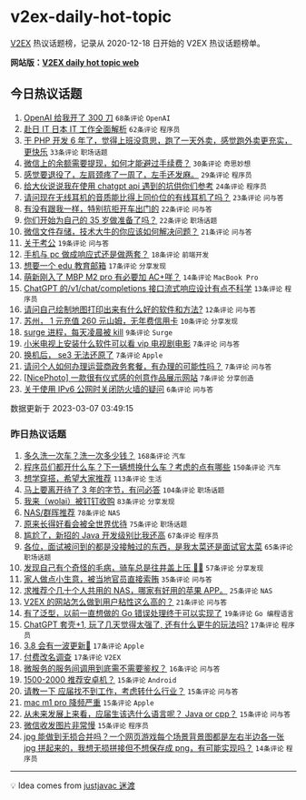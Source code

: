 # v2ex-daily-hot-topic

[V2EX](https://www.v2ex.com/) 热议话题榜，记录从 2020-12-18 日开始的 V2EX 热议话题榜单。

**网站版：[V2EX daily hot topic web](https://boojack.github.io/v2ex-daily-hot-topic-web/)**

## 今日热议话题

<!-- TODAY BEGIN -->

1. [OpenAI 给我开了 300 刀](https://www.v2ex.com/t/921774) `68条评论` `OpenAI`
1. [赴日 IT 日本 IT 工作全面解析](https://www.v2ex.com/t/921777) `62条评论` `程序员`
1. [干 PHP 开发 6 年了，觉得上班没意思，跑了一天外卖，感觉跑外卖更充实，更快乐](https://www.v2ex.com/t/921791) `33条评论` `职场话题`
1. [微信上的余额需要提现，如何才能避过手续费？](https://www.v2ex.com/t/921804) `30条评论` `奇思妙想`
1. [感觉要退役了，左肩颈疼了一周了，左手还发麻。](https://www.v2ex.com/t/921814) `29条评论` `程序员`
1. [给大伙说说我在使用 chatgpt api 遇到的坑供你们参考](https://www.v2ex.com/t/921809) `24条评论` `程序员`
1. [请问现在无线耳机的音质能比得上同价位的有线耳机了吗？](https://www.v2ex.com/t/921783) `23条评论` `问与答`
1. [有没有跟我一样，特别抗拒开车出门的](https://www.v2ex.com/t/921838) `22条评论` `问与答`
1. [你们开始为自己的 35 岁做准备了吗？](https://www.v2ex.com/t/921827) `22条评论` `职场话题`
1. [微信文件存储，技术大牛的你应该如何解决问题？](https://www.v2ex.com/t/921772) `21条评论` `问与答`
1. [关于考公](https://www.v2ex.com/t/921805) `19条评论` `问与答`
1. [手机与 pc 做成响应式还是做两套？](https://www.v2ex.com/t/921787) `18条评论` `前端开发`
1. [想要一个 edu 教育邮箱](https://www.v2ex.com/t/921786) `17条评论` `分享发现`
1. [萌新刚入了 MBP M2 pro 有必要加 AC+咩？](https://www.v2ex.com/t/921797) `14条评论` `MacBook Pro`
1. [ChatGPT 的/v1/chat/completions 接口流式响应设计有点不科学](https://www.v2ex.com/t/921810) `13条评论` `程序员`
1. [请问自己绘制地图打印出来有什么好的软件和方法?](https://www.v2ex.com/t/921773) `12条评论` `问与答`
1. [苏州， 1 元充值 260 元山姆，无年费信用卡](https://www.v2ex.com/t/921800) `10条评论` `分享发现`
1. [surge 进程，每天凌晨被 kill](https://www.v2ex.com/t/921778) `9条评论` `Surge`
1. [小米电视上安装什么软件可以看 vip 电视剧电影](https://www.v2ex.com/t/921811) `7条评论` `问与答`
1. [换机后， se3 无法还原了](https://www.v2ex.com/t/921803) `7条评论` `Apple`
1. [请问个人如何办理运营商政务套餐，有办理的可能性吗？](https://www.v2ex.com/t/921799) `7条评论` `问与答`
1. [[NicePhoto] 一款很有仪式感的创意作品展示网站](https://www.v2ex.com/t/921798) `7条评论` `分享创造`
1. [关于使用 IPv6 公网时关闭防火墙的疑问](https://www.v2ex.com/t/921776) `6条评论` `问与答`

数据更新于 2023-03-07 03:49:15

<!-- TODAY END -->

### 昨日热议话题

<!-- YESTERDAY BEGIN -->

1. [多久洗一次车？洗一次多少钱？](https://www.v2ex.com/t/921467) `168条评论` `汽车`
1. [程序员们都开什么车？下一辆想换什么车？考虑的点有哪些](https://www.v2ex.com/t/921449) `150条评论` `汽车`
1. [想学穿搭，希望大家推荐](https://www.v2ex.com/t/921432) `113条评论` `生活`
1. [马上要离开待了 3 年的字节，有问必答](https://www.v2ex.com/t/921664) `104条评论` `职场话题`
1. [我来（wolai）被钉钉收购](https://www.v2ex.com/t/921489) `83条评论` `分享发现`
1. [NAS/群晖推荐](https://www.v2ex.com/t/921502) `78条评论` `NAS`
1. [原来长得好看会被全世界优待](https://www.v2ex.com/t/921565) `75条评论` `职场话题`
1. [尴尬了，新招的 Java 开发级别比我还高](https://www.v2ex.com/t/921478) `67条评论` `程序员`
1. [各位，面试被问到的都是没接触过的东西，是我太菜还是面试官太菜](https://www.v2ex.com/t/921448) `65条评论` `职场话题`
1. [发现自己有个奇怪的毛病，骑车总是往井盖上压 😵‍💫](https://www.v2ex.com/t/921540) `57条评论` `分享发现`
1. [家人做点小生意，被当地官员直接索贿](https://www.v2ex.com/t/921718) `35条评论` `问与答`
1. [求推荐个几十个人共用的 NAS，哪家有好用的苹果 APP。](https://www.v2ex.com/t/921725) `25条评论` `NAS`
1. [V2EX 的网站怎么做到用户粘性这么高的？](https://www.v2ex.com/t/921663) `21条评论` `问与答`
1. [有了泛型，以前一直想做的 Go 错误处理终于可以实现了](https://www.v2ex.com/t/921483) `19条评论` `Go 编程语言`
1. [ChatGPT 套壳+1, 玩了几天觉得太强了, 还有什么更牛的玩法吗?](https://www.v2ex.com/t/921724) `17条评论` `程序员`
1. [3.8 会有一波更新🫡](https://www.v2ex.com/t/921604) `17条评论` `Apple`
1. [付费改名调查](https://www.v2ex.com/t/921477) `17条评论` `V2EX`
1. [微服务的服务间调用到底需不需要鉴权？](https://www.v2ex.com/t/921507) `16条评论` `问与答`
1. [1500-2000 推荐安卓机？](https://www.v2ex.com/t/921701) `15条评论` `Android`
1. [请教一下 应届找不到工作，考虑转什么行业？](https://www.v2ex.com/t/921675) `15条评论` `问与答`
1. [mac m1 pro 降频严重](https://www.v2ex.com/t/921558) `15条评论` `Apple`
1. [从未来发展上来看，应届生该选什么语言呢？ Java or cpp？](https://www.v2ex.com/t/921488) `15条评论` `问与答`
1. [微信收发图片非常慢](https://www.v2ex.com/t/921451) `15条评论` `程序员`
1. [jpg 能做到无损合并吗？一个网页游戏每个场景背景图都是左右半边各一张 jpg 拼起来的，我想无损拼接但不想保存成 png，有可能实现吗？](https://www.v2ex.com/t/921735) `14条评论` `程序员`

<!-- YESTERDAY END -->

---

💡 Idea comes from [justjavac 迷渡](https://github.com/justjavac/)
